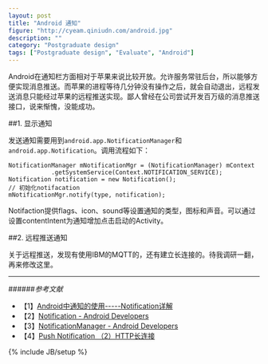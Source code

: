 ```yaml
---
layout: post
title: "Android 通知"
figure: "http://cyeam.qiniudn.com/android.jpg"
description: ""
category: "Postgraduate design"
tags: ["Postgraduate design", "Evaluate", "Android"]
---
```


Android在通知栏方面相对于苹果来说比较开放。允许服务常驻后台，所以能够方便实现消息推送。而苹果的进程等待几分钟没有操作之后，就会自动退出，远程发送消息只能经过苹果的远程推送实现。鄙人曾经在公司尝试开发百万级的消息推送接口，说来惭愧，没能成功。

##1. 显示通知

发送通知需要用到`android.app.NotificationManager`和`android.app.Notification`。调用流程如下：

    NotificationManager mNotificationMgr = (NotificationManager) mContext
                .getSystemService(Context.NOTIFICATION_SERVICE);
    Notification notification = new Notification();
    // 初始化notifacation
    mNotificationMgr.notify(type, notification);

Notifaction提供flags、icon、sound等设置通知的类型，图标和声音。可以通过设置contentIntent为通知增加点击启动的Activity。

##2. 远程推送通知

关于远程推送，发现有使用IBM的MQTT的，还有建立长连接的。待我调研一翻，再来修改这里。

---

######*参考文献*
+ 【1】[Android中通知的使用-----Notification详解](http://blog.csdn.net/qinjuning/article/details/6915482)
+ 【2】[Notification - Android Developers](http://developer.android.com/reference/android/app/Notification.html)
+ 【3】[NotificationManager - Android Developers](http://developer.android.com/reference/android/app/NotificationManager.html)
+ 【4】[Push Notification （2）HTTP长连接](http://www.360doc.com/content/12/1121/14/7635_249300653.shtml)

{% include JB/setup %}